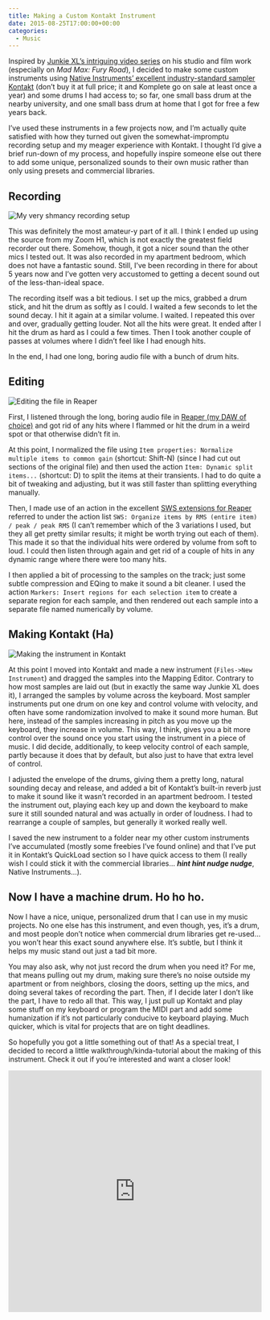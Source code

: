 ```yaml
---
title: Making a Custom Kontakt Instrument
date: 2015-08-25T17:00:00+00:00
categories:
  - Music
---
```

<p>Inspired by <a href="https://www.youtube.com/watch?v=MFHIBo3d4Rw">Junkie XL’s intriguing video series</a> on his studio and film work (especially on <em>Mad Max: Fury Road</em>), I decided to make some custom instruments using <a href="http://www.native-instruments.com/en/products/komplete/samplers/kontakt-5/">Native Instruments’ excellent industry-standard sampler Kontakt</a> (don’t buy it at full price; it and Komplete go on sale at least once a year) and some drums I had access to; so far, one small bass drum at the nearby university, and one small bass drum at home that I got for free a few years back.</p>
<!--more-->
<p>I’ve used these instruments in a few projects now, and I’m actually quite satisfied with how they turned out given the somewhat-impromptu recording setup and my meager experience with Kontakt. I thought I’d give a brief run-down of my process, and hopefully inspire someone else out there to add some unique, personalized sounds to their own music rather than only using presets and commercial libraries.</p>

<h2 id="recording">Recording</h2>

<p><img src="http://jonbash.github.io/blog/assets/images/custom-instrument-recording-setup.jpg" alt="My very shmancy recording setup" /></p>

<p>This was definitely the most amateur-y part of it all. I think I ended up using the source from my Zoom H1, which is not exactly the greatest field recorder out there. Somehow, though, it got a nicer sound than the other mics I tested out. It was also recorded in my apartment bedroom, which does not have a fantastic sound. Still, I’ve been recording in there for about 5 years now and I’ve gotten very accustomed to getting a decent sound out of the less-than-ideal space.</p>

<p>The recording itself was a bit tedious. I set up the mics, grabbed a drum stick, and hit the drum as softly as I could. I waited a few seconds to let the sound decay. I hit it again at a similar volume. I waited. I repeated this over and over, gradually getting louder. Not all the hits were great. It ended after I hit the drum as hard as I could a few times. Then I took another couple of passes at volumes where I didn’t feel like I had enough hits.</p>

<p>In the end, I had one long, boring audio file with a bunch of drum hits.</p>

<h2 id="editing">Editing</h2>

<p><img src="http://jonbash.github.io/blog/assets/images/Reaper-instrument-sample-edit.png" alt="Editing the file in Reaper" /></p>

<p>First, I listened through the long, boring audio file in <a href="http://www.reaper.fm">Reaper (my DAW of choice)</a> and got rid of any hits where I flammed or hit the drum in a weird spot or that otherwise didn’t fit in.</p>

<p>At this point, I normalized the file using <code class="highlighter-rouge">Item properties: Normalize multiple items to common gain</code> (shortcut: Shift-N) (since I had cut out sections of the original file) and then used the action <code class="highlighter-rouge">Item: Dynamic split items...</code> (shortcut: D) to split the items at their transients. I had to do quite a bit of tweaking and adjusting, but it was still faster than splitting everything manually.</p>

<p>Then, I made use of an action in the excellent <a href="http://sws.mj-s.com/">SWS extensions for Reaper</a> referred to under the action list <code class="highlighter-rouge">SWS: Organize items by RMS (entire item) / peak / peak RMS</code> (I can’t remember which of the 3 variations I used, but they all get pretty similar results; it might be worth trying out each of them). This made it so that the individual hits were ordered by volume from soft to loud. I could then listen through again and get rid of a couple of hits in any dynamic range where there were too many hits.</p>

<p>I then applied a bit of processing to the samples on the track; just some subtle compression and EQing to make it sound a bit cleaner. I used the action <code class="highlighter-rouge">Markers: Insert regions for each selection item</code> to create a separate region for each sample, and then rendered out each sample into a separate file named numerically by volume.</p>

<h2 id="making-kontakt-ha">Making Kontakt (Ha)</h2>

<p><img src="http://jonbash.github.io/blog/assets/images/Kontakt-instrument-edit.png" alt="Making the instrument in Kontakt" /></p>

<p>At this point I moved into Kontakt and made a new instrument (<code class="highlighter-rouge">Files-&gt;New Instrument</code>) and dragged the samples into the Mapping Editor. Contrary to how most samples are laid out (but in exactly the same way Junkie XL does it), I arranged the samples by volume across the keyboard. Most sampler instruments put one drum on one key and control volume with velocity, and often have some randomization involved to make it sound more human. But here, instead of the samples increasing in pitch as you move up the keyboard, they increase in volume. This way, I think, gives you a bit more control over the sound once you start using the instrument in a piece of music. I did decide, additionally, to keep velocity control of each sample, partly because it does that by default, but also just to have that extra level of control.</p>

<p>I adjusted the envelope of the drums, giving them a pretty long, natural sounding decay and release, and added a bit of Kontakt’s built-in reverb just to make it sound like it wasn’t recorded in an apartment bedroom. I tested the instrument out, playing each key up and down the keyboard to make sure it still sounded natural and was actually in order of loudness. I had to rearrange a couple of samples, but generally it worked really well.</p>

<p>I saved the new instrument to a folder near my other custom instruments I’ve accumulated (mostly some freebies I’ve found online) and that I’ve put it in Kontakt’s QuickLoad section so I have quick access to them (I really wish I could stick it with the commercial libraries… <strong><em>hint hint nudge nudge</em></strong>, Native Instruments…).</p>

<h2 id="now-i-have-a-machine-drum-ho-ho-ho">Now I have a machine drum. Ho ho ho.</h2>

<p>Now I have a nice, unique, personalized drum that I can use in my music projects. No one else has this instrument, and even though, yes, it’s a drum, and most people don’t notice when commercial drum libraries get re-used… you won’t hear this exact sound anywhere else. It’s subtle, but I think it helps my music stand out just a tad bit more.</p>

<p>You may also ask, why not just record the drum when you need it? For me, that means pulling out my drum, making sure there’s no noise outside my apartment or from neighbors, closing the doors, setting up the mics, and doing several takes of recording the part. Then, if I decide later I don’t like the part, I have to redo all that. This way, I just pull up Kontakt and play some stuff on my keyboard or program the MIDI part and add some humanization if it’s not particularly conducive to keyboard playing. Much quicker, which is vital for projects that are on tight deadlines.</p>

<p>So hopefully you got a little something out of that! As a special treat, I decided to record a little walkthrough/kinda-tutorial about the making of this instrument. Check it out if you’re interested and want a closer look!</p>

<iframe width="100%" height="480" src="https://www.youtube.com/embed/-c6fZ_vaur4" frameborder="0" allowfullscreen=""></iframe>
